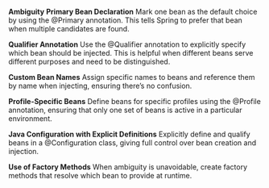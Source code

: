 **Ambiguity**
**Primary Bean Declaration**
Mark one bean as the default choice by using the @Primary annotation. This tells Spring to prefer that bean when multiple candidates are found.

**Qualifier Annotation**
Use the @Qualifier annotation to explicitly specify which bean should be injected. This is helpful when different beans serve different purposes and need to be distinguished.

**Custom Bean Names**
Assign specific names to beans and reference them by name when injecting, ensuring there’s no confusion.

**Profile-Specific Beans**
Define beans for specific profiles using the @Profile annotation, ensuring that only one set of beans is active in a particular environment.

**Java Configuration with Explicit Definitions**
Explicitly define and qualify beans in a @Configuration class, giving full control over bean creation and injection.

**Use of Factory Methods**
When ambiguity is unavoidable, create factory methods that resolve which bean to provide at runtime.
